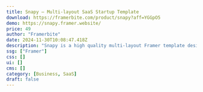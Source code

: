 ```yaml
---
title: Snapy — Multi-layout SaaS Startup Template
download: https://framerbite.com/product/snapy?aff=YGGpO5
demo: https://snapy.framer.website/
price: 49
author: "Framerbite"
date: 2024-11-30T10:08:47.418Z
description: "Snapy is a high quality multi-layout Framer template designed for SaaS websites. It has 4 unique homepage variations & 27 complete pages that are necessary for any SaaS website. Now launch your SaaS website in Framer within a day."
ssg: ["Framer"]
css: []
ui: []
cms: []
category: [Business, SaaS]
draft: false
---
```

